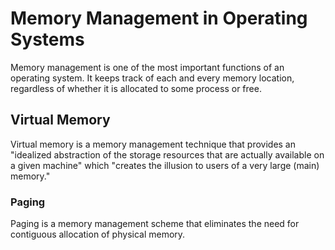 # Memory Management in Operating Systems

Memory management is one of the most important functions of an operating system. It keeps track of each and every memory location, regardless of whether it is allocated to some process or free.

## Virtual Memory

Virtual memory is a memory management technique that provides an "idealized abstraction of the storage resources that are actually available on a given machine" which "creates the illusion to users of a very large (main) memory."

### Paging

Paging is a memory management scheme that eliminates the need for contiguous allocation of physical memory.

